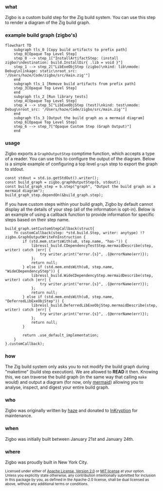 ### what
Zigbo is a custom build step for the Zig build system. You can use this step to render a diagram of the Zig build graph.

### example build graph (zigbo's)

``` mermaid
flowchart TD
	subgraph tls_0 [Copy build artifacts to prefix path]
	step_0[Opaque Top Level Step]
	step_0 --> step_1["InstallArtifactStep: (install zigbo)\ndestination: build.InstallDir{ .lib = void }"]
	step_1 --> step_2["LibExeObjStep (zigbo)\nkind: lib\nmode: Debug\nlinkage: static\nroot_src: '/Users/haze/Code/zigbo/src/main.zig'"]
	end
	subgraph tls_1 [Remove build artifacts from prefix path]
	step_3[Opaque Top Level Step]
	end
	subgraph tls_2 [Run library tests]
	step_4[Opaque Top Level Step]
	step_4 --> step_5["LibExeObjStep (test)\nkind: test\nmode: Debug\nroot_src: '/Users/haze/Code/zigbo/src/main.zig'"]
	end
	subgraph tls_3 [Output the build graph as a mermaid diagram]
	step_6[Opaque Top Level Step]
	step_6 --> step_7["Opaque Custom Step (Graph Output)"]
	end
```

### usage
Zigbo exports a `GraphOutputStep` comptime function, which accepts a type of a reader. You can use this to configure the output of the diagram. Below is a simple example of configuring a top level `graph` step to export the graph to stdout.

``` zig
const stdout = std.io.getStdOut().writer();
const build_graph = zigbo.graphOutputStep(b, stdout);
const build_graph_step = b.step("graph", "Output the build graph as a mermaid diagram");
build_graph_step.dependOn(&build_graph.step);
```

If you have custom steps within your build graph, Zigbo by default cannot display all the details of your step (all of the information is opt-in). Below is an example of using a callback function to provide information for specific steps based on their step name.

```zig
build_graph.setCustomStepCallback(struct{
    fn customCallback(step: *std.build.Step, writer: anytype) !?zigbo.GraphOutputWriteFnInstruction {
        if (std.mem.startsWith(u8, step.name, "has-")) {
            libressl_build.CDependencyTestStep.mermaidDescribe(step, writer) catch |err| {
                try writer.print("error.{s}", .{@errorName(err)});
            };
            return null;
        } else if (std.mem.endsWith(u8, step.name, "WideCDependencyStep")) {
            libressl_build.WideCDependencyStep.mermaidDescribe(step, writer) catch |err| {
                try writer.print("error.{s}", .{@errorName(err)});
            };
            return null;
        } else if (std.mem.endsWith(u8, step.name, "DeferredLibExeObjStep")) {
            libressl_build.DeferredLibExeObjStep.mermaidDescribe(step, writer) catch |err| {
                try writer.print("error.{s}", .{@errorName(err)});
            };
            return null;
        }

        return .use_default_implementation;
    }
}.customCallback);
```

### how
The Zig build system only asks you to not modify the build graph during "maketime" (build step execution). We are allowed to **READ** it then. Knowing this, we can traverse the build graph (in the same way that calling `make` would) and output a diagram (for now, only [mermaid](https://mermaid.js.org/#/)) allowing you to analyse, inspect, and digest your entire build graph.

### who
Zigbo was originally written by [haze](https://github.com/haze) and donated to [InKryption](https://github.com/InKryption) for maintenance.

### when
Zigbo was initially built between January 21st and January 24th.

### where
Zigbo was proudly built in New York City.

<sup>
Licensed under either of <a href="LICENSE-APACHE">Apache License, Version
2.0</a> or <a href="LICENSE-MIT">MIT license</a> at your option.
</sup>

<br/>

<sub>
Unless you explicitly state otherwise, any contribution intentionally submitted
for inclusion in this package by you, as defined in the Apache-2.0 license, shall
be dual licensed as above, without any additional terms or conditions.
</sub>
